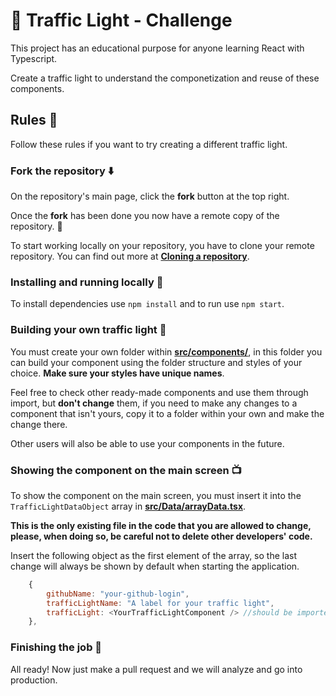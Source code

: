 # :vertical_traffic_light: Traffic Light - Challenge

This project has an educational purpose for anyone learning React with Typescript.

Create a traffic light to understand the componetization and reuse of these components.

## Rules :page_with_curl:

Follow these rules if you want to try creating a different traffic light.

### Fork the repository :arrow_down:

On the repository's main page, click the **fork** button at the top right.

Once the **fork** has been done you now have a remote copy of the repository. :partying_face:

To start working locally on your repository, you have to clone your remote repository. You can find out more at [**Cloning a repository**](https://docs.github.com/en/repositories/creating-and-managing-repositories/cloning-a-repository).

### Installing and running locally :runner:

To install dependencies use `npm install` and to run use `npm start`.

### Building your own traffic light :hammer:

You must create your own folder within [**src/components/**](src/components), in this folder you can build your component using the folder structure and styles of your choice. **Make sure your styles have unique names**.

Feel free to check other ready-made components and use them through import, but **don't change** them, if you need to make any changes to a component that isn't yours, copy it to a folder within your own and make the change there.

Other users will also be able to use your components in the future.

### Showing the component on the main screen :tv:

To show the component on the main screen, you must insert it into the `TrafficLightDataObject` array in [**src/Data/arrayData.tsx**](src/Data/arrayData.tsx).

**This is the only existing file in the code that you are allowed to change, please, when doing so, be careful not to delete other developers' code.**

Insert the following object as the first element of the array, so the last change will always be shown by default when starting the application.

```js
    {
        githubName: "your-github-login",
        trafficLightName: "A label for your traffic light",
        trafficLight: <YourTrafficLightComponent /> //should be imported,
    },

```

### Finishing the job :checkered_flag:

All ready! Now just make a pull request and we will analyze and go into production.
